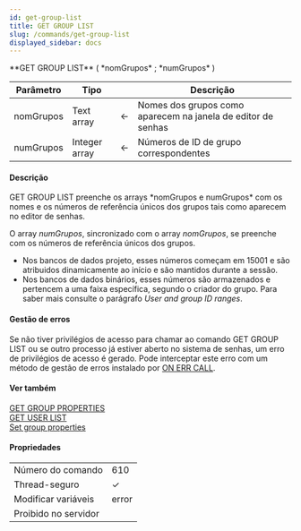 ```yaml
---
id: get-group-list
title: GET GROUP LIST
slug: /commands/get-group-list
displayed_sidebar: docs
---
```


<!--REF #_command_.GET GROUP LIST.Syntax-->**GET GROUP LIST** ( *nomGrupos* ; *numGrupos* )<!-- END REF-->
<!--REF #_command_.GET GROUP LIST.Params-->
| Parâmetro | Tipo |  | Descrição |
| --- | --- | --- | --- |
| nomGrupos | Text array | &#8592; | Nomes dos grupos como aparecem na janela de editor de senhas |
| numGrupos | Integer array | &#8592; | Números de ID de grupo correspondentes |

<!-- END REF-->

#### Descrição 

<!--REF #_command_.GET GROUP LIST.Summary-->GET GROUP LIST preenche os arrays *nomGrupos e numGrupos* com os nomes e os números de referência únicos dos grupos tais como aparecem no editor de senhas.<!-- END REF-->  
  
O array *numGrupos*, sincronizado com o array *nomGrupos*, se preenche com os números de referência únicos dos grupos. 

* Nos bancos de dados projeto, esses números começam em 15001 e são atribuidos dinamicamente ao início e são mantidos durante a sessão.
* Nos bancos de dados binários, esses números são armazenados e pertencem a uma faixa específica, segundo o criador do grupo. Para saber mais consulte o parágrafo *User and group ID ranges*.

#### Gestão de erros 

Se não tiver privilégios de acesso para chamar ao comando GET GROUP LIST ou se outro processo já estiver aberto no sistema de senhas, um erro de privilégios de acesso é gerado. Pode interceptar este erro com um método de gestão de erros instalado por [ON ERR CALL](on-err-call.md).

#### Ver também 

[GET GROUP PROPERTIES](get-group-properties.md)  
[GET USER LIST](get-user-list.md)  
[Set group properties](set-group-properties.md)  

#### Propriedades
|  |  |
| --- | --- |
| Número do comando | 610 |
| Thread-seguro | &check; |
| Modificar variáveis | error |
| Proibido no servidor ||


